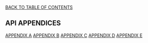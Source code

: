 <a href="/1.3/CONTENTS.md">BACK TO TABLE OF CONTENTS</a>


<h2> API APPENDICES </h2>

<a href="APPENDIX%20A.md">APPENDIX A</a>
<a href="APPENDIX%20B.md">APPENDIX B</a>
<a href="APPENDIX%20C.md">APPENDIX C</a>
<a href="APPENDIX%20D.md">APPENDIX D</a>
<a href="APPENDIX%20E.md">APPENDIX E</a>
